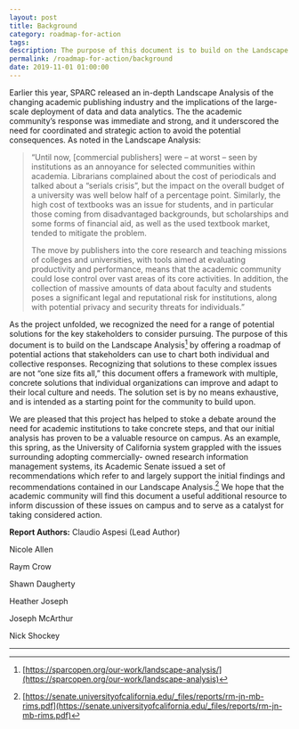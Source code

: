 ```yaml
---
layout: post
title: Background
category: roadmap-for-action
tags:
description: The purpose of this document is to build on the Landscape Analysis by offering a roadmap of potential actions that stakeholders can use to chart both individual and collective responses.
permalink: /roadmap-for-action/background
date: 2019-11-01 01:00:00
---
```


Earlier this year, SPARC released an in-depth Landscape Analysis of the changing academic publishing industry and the implications of the large-scale deployment of data and data analytics. The the academic community’s response was immediate and strong, and it underscored the need for coordinated and strategic action to avoid the potential consequences. As noted in the Landscape Analysis:

> “Until now, [commercial publishers] were – at worst – seen by institutions as an annoyance for selected communities within academia. Librarians complained about the cost of periodicals and talked about a “serials crisis”, but the impact on the overall budget of a university was well below half of a percentage point. Similarly, the high cost of textbooks was an issue for students, and in particular those coming from disadvantaged backgrounds, but scholarships and some forms of financial aid, as well as the used textbook market, tended to mitigate the problem.
>
> The move by publishers into the core research and teaching missions of colleges and universities, with tools aimed at evaluating productivity and performance, means that the academic community could lose control over vast areas of its core activities. In addition, the collection of massive amounts of data about faculty and students poses a significant legal and reputational risk for institutions, along with potential privacy and security threats for individuals.”

As the project unfolded, we recognized the need for a range of potential solutions for the key stakeholders to consider pursuing. The purpose of this document is to build on the Landscape Analysis[^1] by offering a roadmap of potential actions that stakeholders can use to chart both individual and collective responses. Recognizing that solutions to these complex issues are not “one size fits all,” this document offers a framework with multiple, concrete solutions that individual organizations can improve and adapt to their local culture and needs. The solution set is by no means exhaustive, and is intended as a starting point for the community to build upon.

We are pleased that this project has helped to stoke a debate around the need for academic institutions to take concrete steps, and that our initial analysis has proven to be a valuable resource on campus. As an example, this spring, as the University of California system grappled with the issues surrounding adopting commercially- owned research information management systems, its Academic Senate issued a set of recommendations which refer to and largely support the initial findings and recommendations contained in our Landscape Analysis.[^2] We hope that the academic community will find this document a useful additional resource to inform discussion of these issues on campus and to serve as a catalyst for taking considered action.


**Report Authors:**
Claudio Aspesi (Lead Author)

Nicole Allen

Raym Crow

Shawn Daugherty

Heather Joseph

Joseph McArthur

Nick Shockey


***
[^1]: [https://sparcopen.org/our-work/landscape-analysis/](https://sparcopen.org/our-work/landscape-analysis)
[^2]: [https://senate.universityofcalifornia.edu/_files/reports/rm-jn-mb-rims.pdf](https://senate.universityofcalifornia.edu/_files/reports/rm-jn-mb-rims.pdf)
